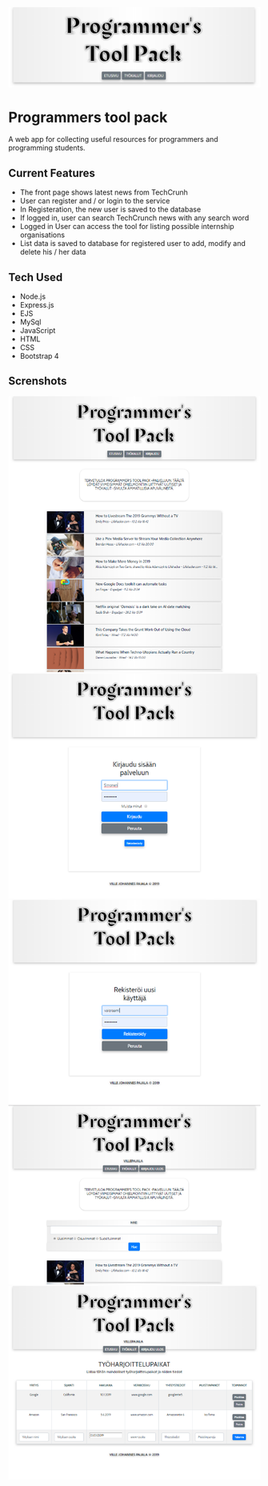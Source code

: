 ![](public/img/screenshot1.png)

# Programmers tool pack

A web app for collecting useful resources for programmers and programming students.


## Current Features

* The front page shows latest news from TechCrunh
* User can register and / or login to the service
* In Registeration, the new user is saved to the database
* If logged in, user can search TechCrunch news with any search word
* Logged in User can access the tool for listing possible internship organisations
* List data is saved to database for registered user to add, modify and delete his / her data

## Tech Used

* Node.js
* Express.js
* EJS
* MySql
* JavaScript
* HTML
* CSS
* Bootstrap 4

## Screnshots

![](public/img/screenshot2.png)
![](public/img/screenshot3.png)
![](public/img/screenshot4.png)
![](public/img/screenshot5.png)
![](public/img/screenshot6.png)


